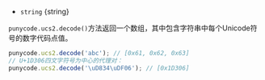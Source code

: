 <!-- YAML
added: v0.7.0
-->

* `string` {string}

`punycode.ucs2.decode()`方法返回一个数组，其中包含字符串中每个Unicode符号的数字代码点值。

```js
punycode.ucs2.decode('abc'); // [0x61, 0x62, 0x63]
// U+1D306四文字符号为中心的代理对：
punycode.ucs2.decode('\uD834\uDF06'); // [0x1D306]
```

